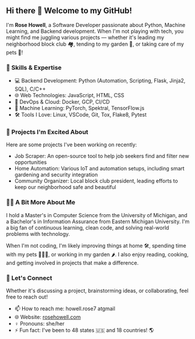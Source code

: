 ## Hi there 👋 Welcome to my GitHub!

I'm __Rose Howell__, a Software Developer passionate about Python, Machine Learning, and Backend development. When I'm not playing with tech, you might find me juggling various projects — whether it's leading my neighborhood block club 🏘️, tending to my garden 🌱, or taking care of my pets 🐾!


### 🔧 Skills & Expertise

- 💻 Backend Development: Python (Automation, Scripting, Flask, Jinja2, SQL), C/C++
- 🌐 Web Technologies: JavaScript, HTML, CSS
- 🚀 DevOps & Cloud: Docker, GCP, CI/CD
- 🤖 Machine Learning: PyTorch, Spektral, TensorFlow.js
- 🛠️ Tools I Love: Linux, VSCode, Git, Tox, Flake8, Pytest


### 🌟 Projects I'm Excited About

Here are some projects I've been working on recently:

- Job Scraper: An open-source tool to help job seekers find and filter new opportunities
- Home Automation: Various IoT and automation setups, including smart gardening and security integration
- Community Organizer: Local block club president, leading efforts to keep our neighborhood safe and beautiful


### 👩‍💻 A Bit More About Me

I hold a Master's in Computer Science from the University of Michigan, and a Bachelor's in Information Assurance from Eastern Michigan University. I'm a big fan of continuous learning, clean code, and solving real-world problems with technology.

When I'm not coding, I'm likely improving things at home 🛠️, spending time with my pets 🐶🐱🐔, or working in my garden 🌶️. I also enjoy reading, cooking, and getting involved in projects that make a difference.


### 💬 Let's Connect

Whether it's discussing a project, brainstorming ideas, or collaborating, feel free to reach out!

- 📫 How to reach me: howell.rose7 atgmail
- 🌐 Website: [rosehowell.com](https://rosehowell.com)
- ♀️ Pronouns: she/her
- ⚡ Fun fact: I've been to 48 states 🇺🇸 and 18 countries! 🌎


<!--
**rhowell7/rhowell7** is a ✨ _special_ ✨ repository because its `README.md` (this file) appears on your GitHub profile.

Here are some ideas to get you started:

- 🔭 I’m currently working on ...
- 🌱 I’m currently learning ...
- 👯 I’m looking to collaborate on ...
- 🤔 I’m looking for help with ...
- 💬 Ask me about ...
- 📫 How to reach me: ...
- 😄 Pronouns: ...
- ⚡ Fun fact: ...
-->
